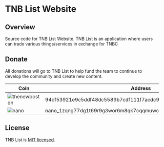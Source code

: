 # TNB List Website

## Overview

Source code for TNB List Website. TNB List is an application where users can trade various things/services in exchange for TNBC

## Donate

All donations will go to TNB List to help fund the team to continue to develop the community and create new content.

| Coin                                                                                                                        | Address                                                          |
| --------------------------------------------------------------------------------------------------------------------------- | ---------------------------------------------------------------- |
| ![thenewboston](https://user-images.githubusercontent.com/52544819/122013092-789cb580-cddb-11eb-8fff-bea2a3005cf8.png) | 94cf53921e9c5ddf48dc5589b7cdf111f7acdc93dc3073b94880416d4676b9ae |
| ![nano](https://user-images.githubusercontent.com/52544819/122013162-86ead180-cddb-11eb-8a80-3ff2ee3875ff.png) | nano_1zqng77dg1t69r9g3wor6m8qk7cqqmuwcswqhefpnh5pgnyk3trrdnhpo9fh                               |

## License

TNB List is [MIT licensed](http://opensource.org/licenses/MIT).
